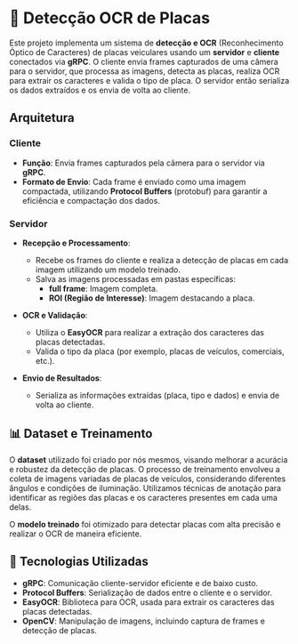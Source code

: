 # 🚗 Detecção OCR de Placas

Este projeto implementa um sistema de **detecção e OCR** (Reconhecimento Óptico de Caracteres) de placas veiculares usando um **servidor** e **cliente** conectados via **gRPC**. O cliente envia frames capturados de uma câmera para o servidor, que processa as imagens, detecta as placas, realiza OCR para extrair os caracteres e valida o tipo de placa. O servidor então serializa os dados extraídos e os envia de volta ao cliente.

## Arquitetura

### Cliente

- **Função**: Envia frames capturados pela câmera para o servidor via **gRPC**.
- **Formato de Envio**: Cada frame é enviado como uma imagem compactada, utilizando **Protocol Buffers** (protobuf) para garantir a eficiência e compactação dos dados.

### Servidor

- **Recepção e Processamento**:
  - Recebe os frames do cliente e realiza a detecção de placas em cada imagem utilizando um modelo treinado.
  - Salva as imagens processadas em pastas específicas:
    - **full frame**: Imagem completa.
    - **ROI (Região de Interesse)**: Imagem destacando a placa.
  
- **OCR e Validação**:
  - Utiliza o **EasyOCR** para realizar a extração dos caracteres das placas detectadas.
  - Valida o tipo da placa (por exemplo, placas de veículos, comerciais, etc.).
  
- **Envio de Resultados**:
  - Serializa as informações extraídas (placa, tipo e dados) e envia de volta ao cliente.

## 📊 Dataset e Treinamento

O **dataset** utilizado foi criado por nós mesmos, visando melhorar a acurácia e robustez da detecção de placas. O processo de treinamento envolveu a coleta de imagens variadas de placas de veículos, considerando diferentes ângulos e condições de iluminação. Utilizamos técnicas de anotação para identificar as regiões das placas e os caracteres presentes em cada uma delas.

O **modelo treinado** foi otimizado para detectar placas com alta precisão e realizar o OCR de maneira eficiente.

## 🚀 Tecnologias Utilizadas

- **gRPC**: Comunicação cliente-servidor eficiente e de baixo custo.
- **Protocol Buffers**: Serialização de dados entre o cliente e o servidor.
- **EasyOCR**: Biblioteca para OCR, usada para extrair os caracteres das placas detectadas.
- **OpenCV**: Manipulação de imagens, incluindo captura de frames e detecção de placas.
